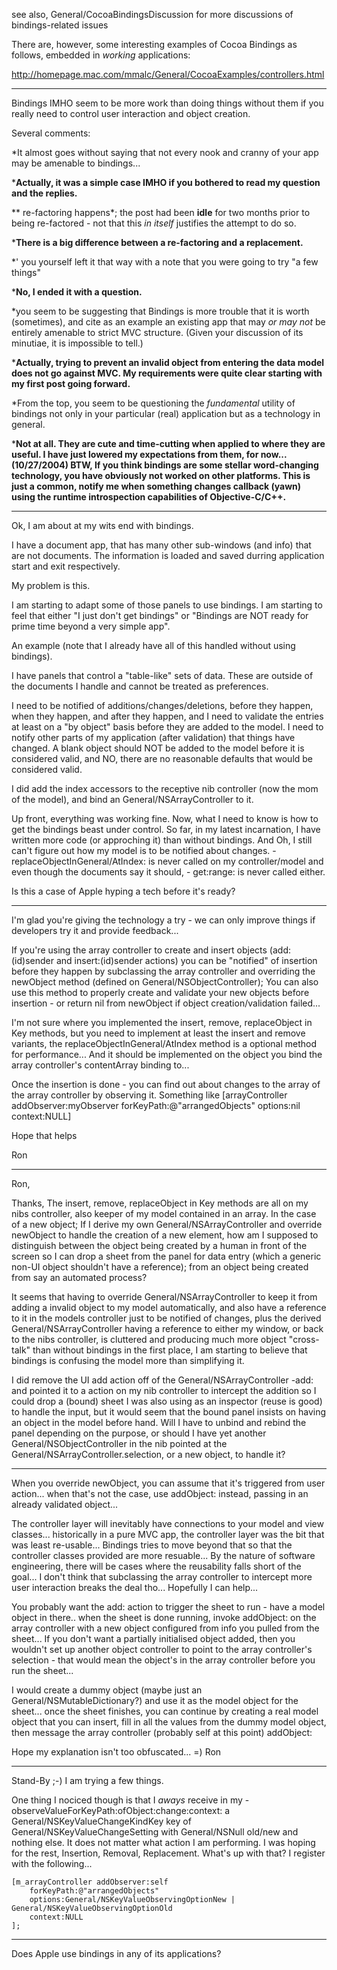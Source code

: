 

see also, General/CocoaBindingsDiscussion for more discussions of bindings-related issues

There are, however, some interesting examples of Cocoa Bindings as follows, embedded in *working* applications:

http://homepage.mac.com/mmalc/General/CocoaExamples/controllers.html

----

Bindings IMHO seem to be more work than doing things without them if you really need to control user interaction and object creation.

Several comments:


*It almost goes without saying that not every nook and cranny of your app may be amenable to bindings...

***Actually, it was a simple case IMHO if you bothered to read my question and the replies.**

** re-factoring happens*; the post had been **idle** for two months prior to being re-factored - not that this *in itself* justifies the attempt to do so.

***There is a big difference between a re-factoring and a replacement.**

*' you yourself left it that way with a note that you were going to try "a few things"

***No, I ended it with a question.**

*you seem to be suggesting that Bindings is more trouble that it is worth (sometimes), and cite as an example an existing app that may *or 
may not* be entirely amenable to strict MVC structure. (Given your discussion of its minutiae, it is impossible to tell.)

***Actually, trying to prevent an invalid object from entering the data model does not go against MVC. My requirements were quite clear starting with my first post going forward.**

*From the top, you seem to be questioning the *fundamental* utility of bindings not only in your particular (real) application but as a technology in general.

***Not at all. They are cute and time-cutting when applied to where they are useful. I have just lowered my expectations from them, for now... (10/27/2004) BTW, If you think bindings are some stellar word-changing technology, you have obviously not worked on other platforms. This is just a common, notify me when something changes callback (yawn) using the runtime introspection capabilities of Objective-C/C++.**




----

Ok, I am about at my wits end with bindings.

I have a document app, that has many other sub-windows (and info) that are not documents. The information is loaded and saved durring application start and exit respectively.

My problem is this.

I am starting to adapt some of those panels to use bindings. I am starting to feel that either "I just don't get bindings" or "Bindings are NOT ready for prime time beyond a very simple app".

An example (note that I already have all of this handled without using bindings).

I have panels that control a "table-like" sets of data. These are outside of the documents I handle and cannot be treated as preferences.

I need to be notified of additions/changes/deletions, before they happen, when they happen, and after they happen, and I need to validate the entries at least on a "by object" basis before they are added to the model. I need to notify other parts of my application (after validation) that things have changed. A blank object should NOT be added to the model before it is considered valid, and NO, there are no reasonable defaults that would be considered valid.

I did add the index accessors to the receptive nib controller (now the mom of the model), and bind an General/NSArrayController to it.

Up front, everything was working fine. Now, what I need to know is how to get the bindings beast under control. So far, in my latest incarnation, I have written more code (or approching it) than without bindings. And Oh, I still can't figure out how my model is to be notified about changes. - replaceObjectIn<Key>General/AtIndex: is never called on my controller/model and even though the documents say it should, - get<Key>:range: is never called either.

Is this a case of Apple hyping a tech before it's ready?

----

I'm glad you're giving the technology a try - we can only improve things if developers try it and provide feedback...

If you're using the array controller to create and insert objects (add:(id)sender and insert:(id)sender actions) you can be "notified" of insertion before they happen by subclassing the array controller and overriding the newObject method (defined on General/NSObjectController); You can also use this method to properly create and validate your new objects before insertion - or return nil from newObject if object creation/validation failed...

I'm not sure where you implemented the insert, remove, replaceObject in Key methods, but you need to implement at least the insert and remove variants, the replaceObjectIn<Key>General/AtIndex method is a optional method for performance...  And it should be implemented on the object you bind the array controller's contentArray binding to...

Once the insertion is done - you can find out about changes to the array of the array controller by observing it. Something like 
   [arrayController addObserver:myObserver forKeyPath:@"arrangedObjects" options:nil context:NULL]

Hope that helps

Ron

----
Ron,

Thanks, The insert, remove, replaceObject in Key methods are all on my nibs controller, also keeper of my model contained in an array. In the case of a new object; If I derive my own General/NSArrayController and override newObject to handle the creation of a new element, how am I supposed to distinguish between the object being created by a human in front of the screen so I can drop a sheet from the panel for data entry (which a generic non-UI object shouldn't have a reference); from an object being created from say an automated process?

It seems that having to override General/NSArrayController to keep it from adding a invalid object to my model automatically, and also have a reference to it in the models controller just to be notified of changes, plus the derived General/NSArrayController having a reference to either my window, or back to the nibs controller, is cluttered and producing much more object "cross-talk" than without bindings in the first place, I am starting to believe that bindings is confusing the model more than simplifying it.

I did remove the UI add action off of the General/NSArrayController -add: and pointed it to a action on my nib controller to intercept the addition so I could drop a (bound) sheet I was also using as an inspector (reuse is good) to handle the input, but it would seem that the bound panel insists on having an object in the model before hand. Will I have to unbind and rebind the panel depending on the purpose, or should I have yet another General/NSObjectController in the nib pointed at the General/NSArrayController.selection, or a new object, to handle it?

----

When you override newObject, you can assume that it's triggered from user action... when that's not the case, use addObject: instead, passing in an already validated object... 

The controller layer will inevitably have connections to your model and view classes... historically in a pure MVC app, the controller layer was the bit that was least re-usable... Bindings tries to move beyond that so that the controller classes provided are more resuable... By the nature of software engineering, there will be cases where the reusability falls short of the goal... I don't think that subclassing the array controller to intercept more user interaction breaks the deal tho... Hopefully I can help... 

You probably want the add: action to trigger the sheet to run - have a model object in there.. when the sheet is done running, invoke addObject: on the array controller with a new object configured from info you pulled from the sheet...  If you don't want a partially initialised object added, then you wouldn't set up another object controller to point to the array controller's selection - that would mean the object's in the array controller before you run the sheet... 

I would create a dummy object (maybe just an General/NSMutableDictionary?) and use it as the model object for the sheet...  once the sheet finishes, you can continue by creating a real model object that you can insert, fill in all the values from the dummy model object, then message the array controller (probably self at this point) addObject:<realObject>

Hope my explanation isn't too obfuscated...  =)
Ron

 ----

Stand-By ;-) I am trying a few things.

One thing I nociced though is that I *aways* receive in my -observeValueForKeyPath:ofObject:change:context: a General/NSKeyValueChangeKindKey key of General/NSKeyValueChangeSetting with General/NSNull old/new and nothing else. It does not matter what action I am performing. I was hoping for the rest, Insertion, Removal, Replacement. What's up with that? I register with the following...
    
	[m_arrayController addObserver:self
		forKeyPath:@"arrangedObjects"
		options:General/NSKeyValueObservingOptionNew | General/NSKeyValueObservingOptionOld
		context:NULL
	];


----

Does Apple use bindings in any of its applications?